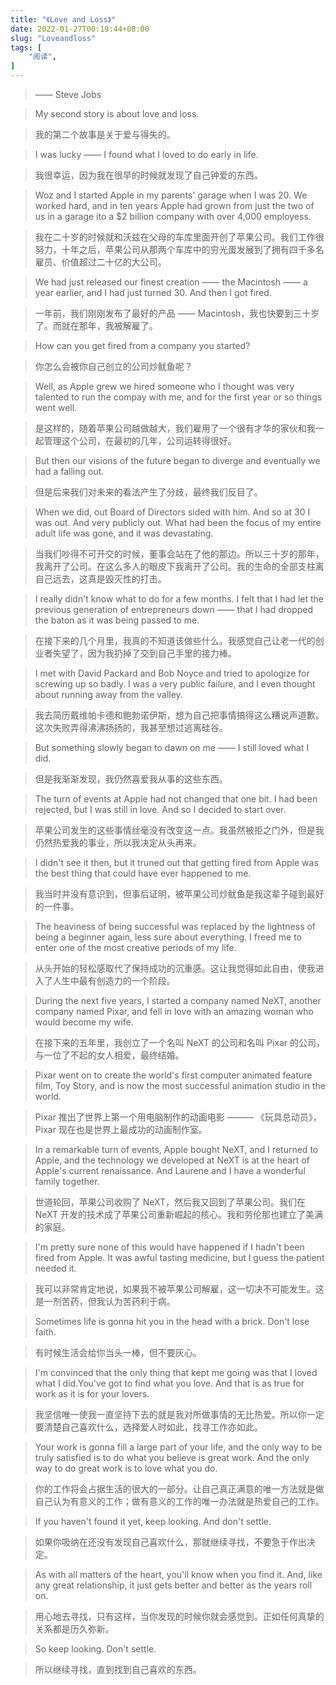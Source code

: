 ```yaml
---
title: "《Love and Loss》"
date: 2022-01-27T00:19:44+08:00
slug: "Loveandloss"
tags: [
    "阅读",
]
---
```


> —— Steve Jobs

> My second story is about love and loss.

> 我的第二个故事是关于爱与得失的。

> I was lucky —— I found what I loved to do early in life.

> 我很幸运，因为我在很早的时候就发现了自己钟爱的东西。

> Woz and I started Apple in my parents' garage when I was 20. We worked hard, and in ten years Apple had grown from just the two of us in a garage ito a $2 billion company with over 4,000 employess.

> 我在二十岁的时候就和沃兹在父母的车库里面开创了苹果公司。我们工作很努力，十年之后，苹果公司从那两个车库中的穷光蛋发展到了拥有四千多名雇员、价值超过二十亿的大公司。

> We had just released our finest creation —— the Macintosh —— a year earlier, and I had just turned 30. And then I got fired.

> 一年前，我们刚刚发布了最好的产品 —— Macintosh，我也快要到三十岁了。而就在那年，我被解雇了。

> How can you get fired from a company you started?

> 你怎么会被你自己创立的公司炒鱿鱼呢？

> Well, as Apple grew we hired someone who I thought was very talented to run the compay with me, and for the first year or so things went well.

> 是这样的，随着苹果公司越做越大，我们雇用了一个很有才华的家伙和我一起管理这个公司，在最初的几年，公司运转得很好。

> But then our visions of the future began to diverge and eventually we had a falling out.

> 但是后来我们对未来的看法产生了分歧，最终我们反目了。

> When we did, out Board of Directors sided with him. And so at 30 I was out. And very publicly out. What had been the focus of my entire adult life was gone, and it was devastating.

> 当我们吵得不可开交的时候，董事会站在了他的那边。所以三十岁的那年，我离开了公司。在这么多人的眼皮下我离开了公司。我的生命的全部支柱离自己远去，这真是毁灭性的打击。

> I really didn't know what to do for a few months. I felt that I had let the previous generation of entrepreneurs down —— that I had dropped the baton as it was being passed to me.

> 在接下来的几个月里，我真的不知道该做些什么。我感觉自己让老一代的创业者失望了，因为我扔掉了交到自己手里的接力棒。

> I met with David Packard and Bob Noyce and tried to apologize for screwing up so badly. I was a very public failure, and I even thought about running away from the valley.

> 我去简历戴维帕卡德和鲍勃诺伊斯，想为自己把事情搞得这么糟说声道歉。这次失败弄得沸沸扬扬的，我甚至想过逃离硅谷。

> But something slowly began to dawn on me —— I still loved what I did.

> 但是我渐渐发现，我仍然喜爱我从事的这些东西。

> The turn of events at Apple had not changed that one bit. I had been rejected, but I was still in love. And so I decided to start over.

> 苹果公司发生的这些事情丝毫没有改变这一点。我虽然被拒之门外，但是我仍然热爱我的事业，所以我决定从头再来。

> I didn't see it then, but it truned out that getting fired from Apple was the best thing that could have ever happened to me.

> 我当时并没有意识到，但事后证明，被苹果公司炒鱿鱼是我这辈子碰到最好的一件事。

> The heaviness of being successful was replaced by the lightness of being a beginner again, less sure about everything. I freed me to enter one of the most creative periods of my life.

> 从头开始的轻松感取代了保持成功的沉重感。这让我觉得如此自由，使我进入了人生中最有创造力的一个阶段。

> During the next five years, I started a company named NeXT, another company named Pixar, and fell in love with an amazing woman who would become my wife.

> 在接下来的五年里，我创立了一个名叫 NeXT 的公司和名叫 Pixar 的公司，与一位了不起的女人相爱，最终结婚。

> Pixar went on to create the world's first computer animated feature film, Toy Story, and is now the most successful animation studio in the world.

> Pixar 推出了世界上第一个用电脑制作的动画电影 ——— 《玩具总动员》，Pixar 现在也是世界上最成功的动画制作室。

> In a remarkable turn of events, Apple bought NeXT, and I returned to Apple, and the technology we developed at NeXT is at the heart of Apple's current renaissance. And Laurene and I have a wonderful family together.

> 世道轮回，苹果公司收购了 NeXT，然后我又回到了苹果公司。我们在 NeXT 开发的技术成了苹果公司重新崛起的核心。我和劳伦那也建立了美满的家庭。

> I'm pretty sure none of this would have happened if I hadn't been fired from Apple. It was awful tasting medicine, but I guess the patient needed it.

> 我可以非常肯定地说，如果我不被苹果公司解雇，这一切决不可能发生。这是一剂苦药，但我认为苦药利于病。

> Sometimes life is gonna hit you in the head with a brick. Don't lose faith.

> 有时候生活会给你当头一棒，但不要灰心。

> I'm convinced that the only thing that kept me going was that I loved what I did.You've got to find what you love. And that is as true for work as it is for your lovers.

> 我坚信唯一使我一直坚持下去的就是我对所做事情的无比热爱。所以你一定要清楚自己喜欢什么，选择爱人时如此，找寻工作亦如此。

> Your work is gonna fill a large part of your life, and the only way to be truly satisfied is to do what you believe is great work. And the only way to do great work is to love what you do.

> 你的工作将会占据生活的很大的一部分。让自己真正满意的唯一方法就是做自己认为有意义的工作；做有意义的工作的唯一办法就是热爱自己的工作。

> If you haven't found it yet, keep looking. And don't settle.

> 如果你吸纳在还没有发现自己喜欢什么，那就继续寻找，不要急于作出决定。

> As with all matters of the heart, you'll know when you find it. And, like any great relationship, it just gets better and better as the years roll on.

> 用心地去寻找，只有这样，当你发现的时候你就会感觉到。正如任何真挚的关系都是历久弥新。

> So keep looking. Don't settle.

> 所以继续寻找，直到找到自己喜欢的东西。